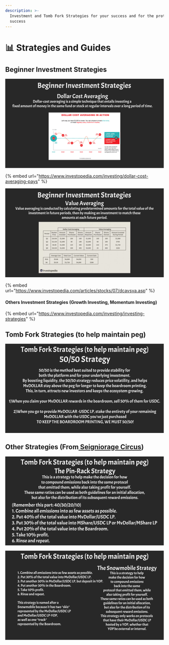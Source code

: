 ```yaml
---
description: >-
  Investment and Tomb Fork Strategies for your success and for the protocols
  success
---
```


# 📊 Strategies and Guides

## Beginner Investment Strategies&#x20;

![](<../../.gitbook/assets/New Project (20).png>)

{% embed url="https://www.investopedia.com/investing/dollar-cost-averaging-pays" %}

![](<../../.gitbook/assets/New Project (21).png>)

{% embed url="https://www.investopedia.com/articles/stocks/07/dcavsva.asp" %}

#### Others Investment Strategies (Growth Investing, Momentum Investing)

{% embed url="https://www.investopedia.com/investing/investing-strategies" %}

## Tomb Fork Strategies (to help maintain peg)

![](<../../.gitbook/assets/New Project (22).png>)

## Other Strategies **(From**[ **Seigniorage Circus**](https://discord.gg/7mRjy49W6h)**)**

![](<../../.gitbook/assets/New Project (23).png>)

![](<../../.gitbook/assets/New Project (24).png>)
